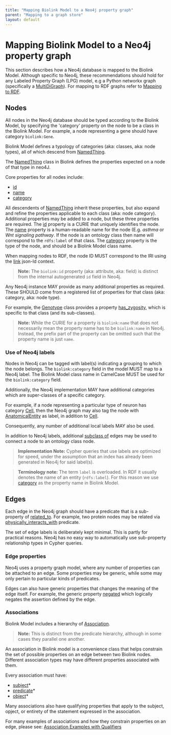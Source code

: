 ```yaml
---
title: "Mapping Biolink Model to a Neo4j property graph"
parent: "Mapping to a graph store"
layout: default
---
```


# Mapping Biolink Model to a Neo4j property graph

This section describes how a Neo4j database is mapped to the Biolink Model.
Although specific to Neo4j, these recommendations should hold for any Labeled Property Graph (LPG) model, 
e.g a Python networkx graph (specifically a [MultiDiGraph](https://networkx.github.io/documentation/stable/reference/classes/multidigraph.html)).
For mapping to RDF graphs refer to [Mapping to RDF](mapping-rdf.md).


## Nodes

All nodes in the Neo4j database should be typed according to the Biolink Model, by specifying the 'category'
property on the node to be a class in the Biolink Model. For example, a node representing a gene should have 
category `biolink:Gene`.  

Biolink Model defines a typology of categories (aka: classes, aka: node types), 
all of which descend from [NamedThing](NamedThing).

The [NamedThing](NamedThing) class in Biolink defines the properties expected on a node of that type in neo4J. 

Core properties for all nodes include:
 - [id](id)
 - [name](name)
 - [category](category)

All descendents of [NamedThing](NamedThing) inherit these properties, but also expand and refine the properties
applicable to each class (aka: node category).  Additional properties may be added to
a node, but these three properties are required.  The [id](id) property is a CURIE that uniquely identifies 
the node. The [name](name) property is a human-readable name for the node (E.g. *asthma* or *Wnt signaling
pathway*. If the node is an ontology class then name will correspond to the `rdfs:label` of that class.
The [category](category) property is the type of the node, and should be a Biolink Model class name.

When mapping nodes to RDF, the node ID MUST correspond to the IRI using the [link](biolink-model-prefix-map.json) json-ld context.

> **Note:** The `biolink:id` property (aka: attribute, aka: field) is distinct from the internal autogenerated `id` field in Neo4j.

Any Neo4j instance MAY provide as many additional properties as required.
These SHOULD come from a registered list of properties for that class (aka: category, aka: node type).

For example, the [Genotype](Genotype.md) class provides a property [has_zygosity](has_zygosity.md), which is specific to that class 
(and its sub-classes).


> **Note:** While the CURIE for a property is `biolink:name` that does not necessarily mean the property
> name has to be `biolink:name` in Neo4j. Instead, the prefix part of the property can be omitted such that
> the property name is just `name`.


### Use of Neo4j labels

Nodes in Neo4j can be tagged with label(s) indicating a grouping to which the node belongs.
The `biolink:category` field in the model MUST map to a Neo4j label.
The Biolink Model class name in CamelCase MUST be used for the `biolink:category` field.

Additionally, the Neo4j implementation MAY have additional categories which are super-classes of a 
specific category.
 
For example, if a node representing a particular type of neuron has category [Cell](Cell.md),
then the Neo4j graph may also tag the node with [AnatomicalEntity](AnatomicalEntity.md) as label, 
in addition to [Cell](Cell.md).

Consequently, any number of additional local labels MAY also be used.

In addition to Neo4j labels, additional [subclass of](subclass_of.md) edges may be used to connect a node
to an ontology class node.

> **Implementation Note:** Cypher queries that use labels are optimized for speed, under the assumption that
an index has already been generated in Neo4j for said label(s).

> **Terminology note:** The term `label` is overloaded. In RDF it usually denotes the name of an entity (`rdfs:label`).
For this reason we use [category](category.md) as the property name in Biolink Model.


## Edges

Each edge in the Neo4j graph should have a predicate that is a sub-property of [related_to](related_to.md).
For example, two protein nodes may be related via [physically_interacts_with](physically_interacts_with.md) predicate.

The set of edge labels is deliberately kept minimal. This is partly for practical reasons.
Neo4j has no easy way to automatically use sub-property relationship types in Cypher queries.

### Edge properties

Neo4j uses a property graph model, where any number of properties can be attached to an edge. 
Some properties may be generic, while some may only pertain to particular kinds of predicates.

Edges can also have generic properties that changes the meaning of the edge itself. 
For example, the generic property [negated](negated.md) which logically negates the assertion defined by the edge.

### Associations

Biolink Model includes a hierarchy of [Association](Association.md).

> **Note:** This is distinct from the predicate hierarchy, although in some cases they parallel one another.

An association in Biolink model is a convenience class that helps constrain the set of possible properties
on an edge between two Biolink nodes.  Different association types may have different properties associated with them.

Every association must have:
 - [subject](subject.md)*
 - [predicate](predicate.md)*
 - [object](object.md)*

Many associations also have qualifying properties that apply to the subject, opject, or entirety of the statement
expressed in the association.  

For many examples of associations and how they constrain properties on an edge, please see: 
[Association Examples with Qualifiers](association-examples-with-qualifiers.md)
